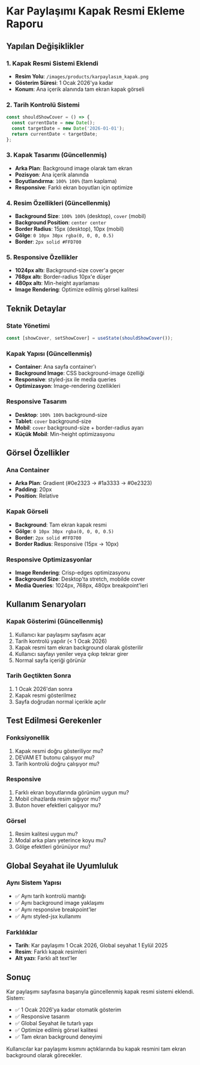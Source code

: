 # Kar Paylaşımı Kapak Resmi Ekleme Raporu

## Yapılan Değişiklikler

### 1. Kapak Resmi Sistemi Eklendi
- **Resim Yolu**: `/images/products/karpaylasım_kapak.png`
- **Gösterim Süresi**: 1 Ocak 2026'ya kadar
- **Konum**: Ana içerik alanında tam ekran kapak görseli

### 2. Tarih Kontrolü Sistemi
```javascript
const shouldShowCover = () => {
  const currentDate = new Date();
  const targetDate = new Date('2026-01-01');
  return currentDate < targetDate;
};
```

### 3. Kapak Tasarımı (Güncellenmiş)
- **Arka Plan**: Background image olarak tam ekran
- **Pozisyon**: Ana içerik alanında
- **Boyutlandırma**: `100% 100%` (tam kaplama)
- **Responsive**: Farklı ekran boyutları için optimize

### 4. Resim Özellikleri (Güncellenmiş)
- **Background Size**: `100% 100%` (desktop), `cover` (mobil)
- **Background Position**: `center center`
- **Border Radius**: 15px (desktop), 10px (mobil)
- **Gölge**: `0 10px 30px rgba(0, 0, 0, 0.5)`
- **Border**: `2px solid #FFD700`

### 5. Responsive Özellikler
- **1024px altı**: Background-size cover'a geçer
- **768px altı**: Border-radius 10px'e düşer
- **480px altı**: Min-height ayarlaması
- **Image Rendering**: Optimize edilmiş görsel kalitesi

## Teknik Detaylar

### State Yönetimi
```javascript
const [showCover, setShowCover] = useState(shouldShowCover());
```

### Kapak Yapısı (Güncellenmiş)
- **Container**: Ana sayfa container'ı
- **Background Image**: CSS background-image özelliği
- **Responsive**: styled-jsx ile media queries
- **Optimizasyon**: Image-rendering özellikleri

### Responsive Tasarım
- **Desktop**: `100% 100%` background-size
- **Tablet**: `cover` background-size
- **Mobil**: `cover` background-size + border-radius ayarı
- **Küçük Mobil**: Min-height optimizasyonu

## Görsel Özellikler

### Ana Container
- **Arka Plan**: Gradient (#0e2323 → #1a3333 → #0e2323)
- **Padding**: 20px
- **Position**: Relative

### Kapak Görseli
- **Background**: Tam ekran kapak resmi
- **Gölge**: `0 10px 30px rgba(0, 0, 0, 0.5)`
- **Border**: `2px solid #FFD700`
- **Border Radius**: Responsive (15px → 10px)

### Responsive Optimizasyonlar
- **Image Rendering**: Crisp-edges optimizasyonu
- **Background Size**: Desktop'ta stretch, mobilde cover
- **Media Queries**: 1024px, 768px, 480px breakpoint'leri

## Kullanım Senaryoları

### Kapak Gösterimi (Güncellenmiş)
1. Kullanıcı kar paylaşımı sayfasını açar
2. Tarih kontrolü yapılır (< 1 Ocak 2026)
3. Kapak resmi tam ekran background olarak gösterilir
4. Kullanıcı sayfayı yeniler veya çıkıp tekrar girer
5. Normal sayfa içeriği görünür

### Tarih Geçtikten Sonra
1. 1 Ocak 2026'dan sonra
2. Kapak resmi gösterilmez
3. Sayfa doğrudan normal içerikle açılır

## Test Edilmesi Gerekenler

### Fonksiyonellik
1. Kapak resmi doğru gösteriliyor mu?
2. DEVAM ET butonu çalışıyor mu?
3. Tarih kontrolü doğru çalışıyor mu?

### Responsive
1. Farklı ekran boyutlarında görünüm uygun mu?
2. Mobil cihazlarda resim sığıyor mu?
3. Buton hover efektleri çalışıyor mu?

### Görsel
1. Resim kalitesi uygun mu?
2. Modal arka planı yeterince koyu mu?
3. Gölge efektleri görünüyor mu?

## Global Seyahat ile Uyumluluk

### Aynı Sistem Yapısı
- ✅ Aynı tarih kontrolü mantığı
- ✅ Aynı background image yaklaşımı
- ✅ Aynı responsive breakpoint'ler
- ✅ Aynı styled-jsx kullanımı

### Farklılıklar
- **Tarih**: Kar paylaşımı 1 Ocak 2026, Global seyahat 1 Eylül 2025
- **Resim**: Farklı kapak resimleri
- **Alt yazı**: Farklı alt text'ler

## Sonuç

Kar paylaşımı sayfasına başarıyla güncellenmiş kapak resmi sistemi eklendi. Sistem:

- ✅ 1 Ocak 2026'ya kadar otomatik gösterim
- ✅ Responsive tasarım
- ✅ Global Seyahat ile tutarlı yapı
- ✅ Optimize edilmiş görsel kalitesi
- ✅ Tam ekran background deneyimi

Kullanıcılar kar paylaşımı kısmını açtıklarında bu kapak resmini tam ekran background olarak görecekler.